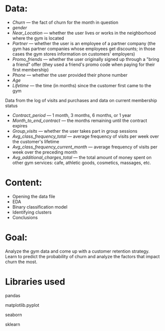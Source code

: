 # Data: 

- *Churn* — the fact of churn for the month in question
- *gender*
- *Near_Location* — whether the user lives or works in the neighborhood where the gym is located
- *Partner* — whether the user is an employee of a partner company (the gym has partner companies whose employees get discounts; in those cases the gym stores information on customers' employers)
- *Promo_friends* — whether the user originally signed up through a "bring a friend" offer (they used a friend's promo code when paying for their first membership)
- *Phone* — whether the user provided their phone number
- *Age*
- *Lifetime* — the time (in months) since the customer first came to the gym

Data from the log of visits and purchases and data on current membership status
- *Contract_period* — 1 month, 3 months, 6 months, or 1 year
- *Month_to_end_contract* — the months remaining until the contract expires
- *Group_visits* — whether the user takes part in group sessions
- *Avg_class_frequency_total* — average frequency of visits per week over the customer's lifetime
- *Avg_class_frequency_current_month* — average frequency of visits per week over the preceding month
- *Avg_additional_charges_total* — the total amount of money spent on other gym services: cafe, athletic goods, cosmetics, massages, etc.

# Content:
- Opening the data file
- EDA
- Binary classification model 
- Identifying clusters
- Conclusions

# Goal:
Analyze the gym data and come up with a customer retention strategy. Learn to predict the probability of churn and analyze the factors that impact churn the most.

# Libraries used
pandas

matplotlib.pyplot

seaborn

sklearn
